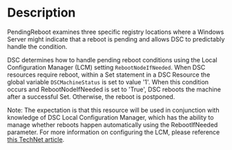 # Description

PendingReboot examines three specific registry locations where a Windows Server
might indicate that a reboot is pending and allows DSC to predictably handle
the condition.

DSC determines how to handle pending reboot conditions using the Local Configuration
Manager (LCM) setting `RebootNodeIfNeeded`. When DSC resources require reboot, within
a Set statement in a DSC Resource the global variable `DSCMachineStatus` is set to
value '1'. When this condition occurs and RebootNodeIfNeeded is set to 'True',
DSC reboots the machine after a successful Set. Otherwise, the reboot is postponed.

Note: The expectation is that this resource will be used in conjunction with
knowledge of DSC Local Configuration Manager, which has the ability to manage
whether reboots happen automatically using the RebootIfNeeded parameter. For
more information on configuring the LCM, please reference [this TechNet article](https://technet.microsoft.com/en-us/library/dn249922.aspx).
